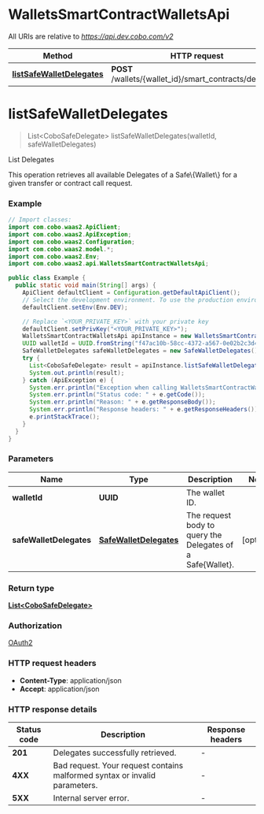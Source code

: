 # WalletsSmartContractWalletsApi

All URIs are relative to *https://api.dev.cobo.com/v2*

| Method | HTTP request | Description |
|------------- | ------------- | -------------|
| [**listSafeWalletDelegates**](WalletsSmartContractWalletsApi.md#listSafeWalletDelegates) | **POST** /wallets/{wallet_id}/smart_contracts/delegates | List Delegates |


<a id="listSafeWalletDelegates"></a>
# **listSafeWalletDelegates**
> List&lt;CoboSafeDelegate&gt; listSafeWalletDelegates(walletId, safeWalletDelegates)

List Delegates

This operation retrieves all available Delegates of a Safe\\{Wallet\\} for a given transfer or contract call request. 

### Example
```java
// Import classes:
import com.cobo.waas2.ApiClient;
import com.cobo.waas2.ApiException;
import com.cobo.waas2.Configuration;
import com.cobo.waas2.model.*;
import com.cobo.waas2.Env;
import com.cobo.waas2.api.WalletsSmartContractWalletsApi;

public class Example {
  public static void main(String[] args) {
    ApiClient defaultClient = Configuration.getDefaultApiClient();
    // Select the development environment. To use the production environment, replace `Env.DEV` with `Env.PROD
    defaultClient.setEnv(Env.DEV);

    // Replace `<YOUR_PRIVATE_KEY>` with your private key
    defaultClient.setPrivKey("<YOUR_PRIVATE_KEY>");
    WalletsSmartContractWalletsApi apiInstance = new WalletsSmartContractWalletsApi();
    UUID walletId = UUID.fromString("f47ac10b-58cc-4372-a567-0e02b2c3d479");
    SafeWalletDelegates safeWalletDelegates = new SafeWalletDelegates();
    try {
      List<CoboSafeDelegate> result = apiInstance.listSafeWalletDelegates(walletId, safeWalletDelegates);
      System.out.println(result);
    } catch (ApiException e) {
      System.err.println("Exception when calling WalletsSmartContractWalletsApi#listSafeWalletDelegates");
      System.err.println("Status code: " + e.getCode());
      System.err.println("Reason: " + e.getResponseBody());
      System.err.println("Response headers: " + e.getResponseHeaders());
      e.printStackTrace();
    }
  }
}
```

### Parameters

| Name | Type | Description  | Notes |
|------------- | ------------- | ------------- | -------------|
| **walletId** | **UUID**| The wallet ID. | |
| **safeWalletDelegates** | [**SafeWalletDelegates**](SafeWalletDelegates.md)| The request body to query the Delegates of a Safe{Wallet}. | [optional] |

### Return type

[**List&lt;CoboSafeDelegate&gt;**](CoboSafeDelegate.md)

### Authorization

[OAuth2](../README.md#OAuth2)

### HTTP request headers

 - **Content-Type**: application/json
 - **Accept**: application/json

### HTTP response details
| Status code | Description | Response headers |
|-------------|-------------|------------------|
| **201** | Delegates successfully retrieved. |  -  |
| **4XX** | Bad request. Your request contains malformed syntax or invalid parameters. |  -  |
| **5XX** | Internal server error. |  -  |

